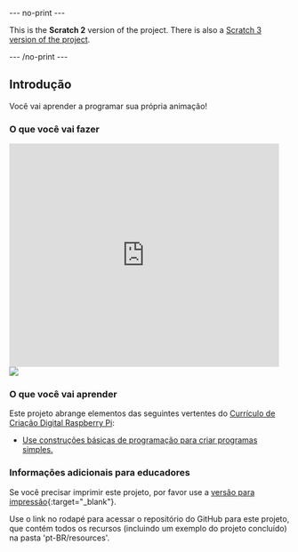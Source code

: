 --- no-print ---

This is the **Scratch 2** version of the project. There is also a [Scratch 3 version of the project](https://projects.raspberrypi.org/pt-BR/projects/lost-in-space).

--- /no-print ---

## Introdução

Você vai aprender a programar sua própria animação!

### O que você vai fazer

<div class="scratch-preview">
  <iframe allowtransparency="true" width="485" height="402" src="https://scratch.mit.edu/projects/embed/236022188/?autostart=false" frameborder="0"></iframe>
  <img src="images/space-final.png">
</div>

### O que você vai aprender

Este projeto abrange elementos das seguintes vertentes do [Currículo de Criação Digital Raspberry Pi](http://rpf.io/curriculum):

+ [Use construções básicas de programação para criar programas simples.](https://www.raspberrypi.org/curriculum/programming/creator)

### Informações adicionais para educadores

Se você precisar imprimir este projeto, por favor use a [versão para impressão](https://projects.raspberrypi.org/pt-BR/projects/lost-in-space-scratch2/print){:target="_blank"}.

Use o link no rodapé para acessar o repositório do GitHub para este projeto, que contém todos os recursos (incluindo um exemplo do projeto concluído) na pasta 'pt-BR/resources'.